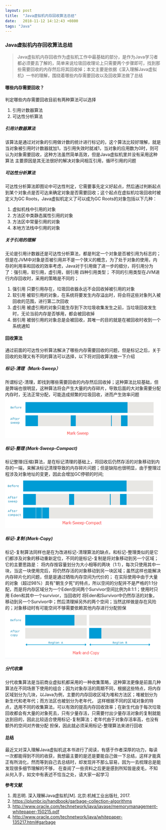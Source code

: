 ```yaml
---
layout: post
title:  "Java虚拟机内存回收算法总结"
date:   2018-11-12 14:12:43 +0800
tags: "Java"
---
```


### Java虚拟机内存回收算法总结

> Java虚拟机内存回收作为虚拟机工作中最基础的部分，是作为Java学习者都必须要去了解的，简单来说垃圾回收理论上只需要两个步骤即可，找到那些需要回收的内存然后将其回收掉；本文主要是依据《深入理解Java虚拟机》一书的理解，围绕着哪些内存需要回收以及回收算法做了总结

#### 哪些内存需要回收？
判定哪些内存需要回收目前有两种算法可以选择
1. 引用计数器算法
2. 可达性分析算法

##### 引用计数器算法
该算法是通过对对象的引用做计数的统计进行标记的，这个算法比较好理解，就是当对象被引用时计数器就加1，当引用失效时就减1，当对象的应用数为0时，则可认为对象需要回收，这种方法虽然简单高效，但是Java虚拟机里并没有采用这种算法
主要原因是其无法很好的解决对象间相互引用，循环引用的问题

##### 可达性分析算法
可达性分析算法即图论中可达性判定，它需要事先定义好起点，然后通过判断起点到某个对象点是否可达来确定对象是否需要回收；这个起点在虚拟机垃圾回收时被定义为GC Roots，Java虚拟机定义了可以成为GC Roots的对象包括以下几种：
1.	虚拟机栈中引用的对象
2.	方法区中类静态属性引用的对象
3.	方法区中常量引用的对象
4.	本地方法栈中引用的对象

##### 关于引用的理解
无论是引用计数器还是可达性分析算法，都是判定一个对象是否被引用为标志的；但是在JVM中对象是否被引用并不是一个狭义的概念，为了处于对象的使用，内存的利用率和回收的效率考虑，Java对于引用做了进一步的细分，将引用分为了：强引用，软引用，虚引用，弱引用 四种引用类型；
不同的引用类型在JVM进行内存回收时，采用的策略是不同的；
1. 强引用 只要引用存在，垃圾回收器永远不会回收掉被引用的对象
2. 软引用 被软引用的对象，在系统将要发生内存溢出时，将会将这些对象列入被回收的范围，进行第二次回收
3. 虚引用 被虚引用的对象只能生存到下次垃圾收集发生之前，当垃圾回收发生时，无论当前内存是否够用，都会被回收掉
4. 弱引用 被弱引用的对象总是会被回收，其唯一的目的就是在被回收时收到一个系统通知

#### 回收算法
通过前面的可达性分析算法解决了哪些内存需要回收的问题，但是标记之后，关于回收的处理又有不同的算法可以选择，以下将对回收算法做一下介绍

##### 标记-清理（Mark-Sweep）
所谓标记-清理，即找到哪些需要回收的内存然后回收掉；这种算法比较基础，但是弊端也很明显，这种算法将会产生大量的内存碎片，导致后面的大对象需要分配内存时，无法正常分配，可能造成频繁的垃圾回收，进而产生效率问题
![标记-清理](/assets/img/Mark-Sweep.png)

##### 标记-整理 (Mark-Sweep-Compact)
标记整理(压缩)算法，是在标记清理的基础上，将回收后仍然存活的对象移动到内存的一端，来解决标记清理导致的内存碎片问题；但是缺陷也很明显，由于整理过程涉及对象地址的变更，因此会增加GC停顿的时间; 
![标记-整理](/assets/img/Mark-Sweep-Compact.png)

##### 标记-复制 (Mark-Copy)
标记-复制算法同样也是在为改进标记-清理算法的缺点，和标记-整理类似的是它们都涉及对象的移动重新定位，不同的是标记-复制是将对象移动到另一个区域；它的主要思路是：
将内存按容量划分为大小相等的两块（1:1），每次只使用其中一块，当这一块使用完后，将仍然存活的对象移动到另一块区域；虽然这样也能解决内存碎片化的问题，但是是通过牺牲内存空间为代价的；
在实际使用中由于大量的对象（超过98%）具有"朝生夕死"的特点，所以空间的分配并不是严格的1:1分配，而是将内存区域分为一个Eden空间两个Survivor空间比例为8:1:1；使用时只用 Eden和其中一个survivor，当回收时
将Eden和Survivor中仍然存活的对象，移动到另一个Survivor中；然后清理掉另外的两个空间；当然这样做是存在风险的；对象移动时有可能空间不够需要依赖其他内存进行分配担保
![标记-复制](/assets/img/Mark-and-Copy.png)

##### 分代收集
分代收集算法是当前商业虚拟机都采用的一种收集策略，这种算法更像是前面几种算法在不同场景下使用的组合；因为对象存活的周期不同，根据这些特点，将内存区域划分为几块，以Java为例，主要的内存回收区域为堆和方法区；堆被划分为 新生代和老年代；而方法区也被划分为老年代，
这样根据不同的区域对象的特点，选用不同的收集算法，可以有效的提高内存回收效率；在新生代由于每次垃圾回收都会有大量的对象死去，只有少量存活，只需要付出少量存活对象的复制就能达到目的，因此比较适合使用标记-复制算法；老年代由于对象存活率高，也没有额外的空间对齐做分配
担保，因此就必须采用标记-整理算法来进行回收

#### 总结
最近又对深入理解Java虚拟机这本书进行了阅读，有感于作者深厚的功力，每读一次都能得到不同的收获，我想最主要的是还是要能自己做一下总结，这样才能真正有所消化，然而等到自己去总结时，却发现并不那么容易，因为一去梳理总是能发现很多细节理解的不够，
在查阅了一些资料之后更是感到所知皆是皮毛，不知从何入手，如文中有表述不恰当之处，请大家一起学习

**参考文献**
1. 周志明. 深入理解Java虚拟机[M]. 北京:机械工业出版社, 2017.
2. https://plumbr.io/handbook/garbage-collection-algorithms
3. http://www.oracle.com/technetwork/java/javase/memorymanagement-whitepaper-150215.pdf
4. http://www.oracle.com/technetwork/java/whitepaper-135217.html#garbage

